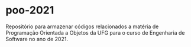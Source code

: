 # poo-2021
Repositório para armazenar códigos relacionados a matéria de Programação Orientada a Objetos da UFG para o curso de Engenharia de Software no ano de 2021.

